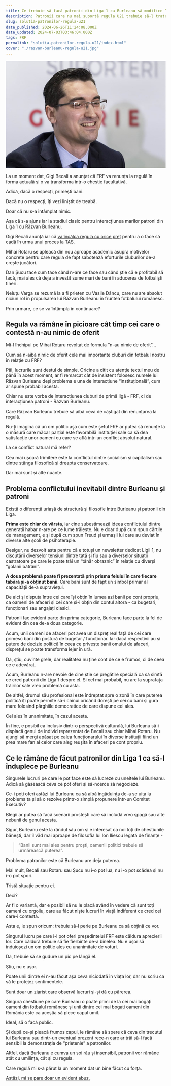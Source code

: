 ```yaml
---
title: Ce trebuie să facă patronii din Liga 1 ca Burleanu să modifice “regula U21” în favoarea lor
description: Patronii care nu mai suportă regula U21 trebuie să-l trateze pe Burleanu cu mai mult respect forțat decât își imaginează
slug: solutia-patronilor-regula-u21
date_published: 2024-06-26T11:24:08.000Z
date_updated: 2024-07-03T03:46:04.000Z
tags: FRF
permalink: "solutia-patronilor-regula-u21/index.html"
cover: "./razvan-burleanu-regula-u21.jpg"
---
```


![Răzvan Burleanu se pregătește să fie zdravăn periat de patronii din Liga 1](./razvan-burleanu-regula-u21.jpg)

La un moment dat, Gigi Becali a anunțat că FRF va renunța la regulă în forma actuală și o va transforma într-o chestie facultativă.

Adică, dacă o respecți, primești bani.

Dacă nu o respecți, îți vezi liniștit de treabă.

Doar că nu s-a întâmplat nimic.

Așa că s-a ajuns iar la stadiul clasic pentru interacțiunea marilor patroni din Liga 1 cu Răzvan Burleanu.

Gigi Becali anunță iar că [va încălca regula cu orice preț](https://www.digisport.ro/fotbal/liga-1/mihai-rotaru-a-intervenit-dupa-ce-a-auzit-ce-a-spus-gigi-becali-despre-regula-u21-ce-propuneri-are-pentru-frf-3036189) pentru a o face să cadă în urma unui proces la TAS.

Mihai Rotaru se apleacă din nou aproape academic asupra motivelor concrete pentru care regula de fapt sabotează eforturile cluburilor de-a crește jucători.

Dan Șucu tace cum tace când n-are ce face sau când știe că e profitabil să tacă, mai ales că deja a investit sume mari de bani în aducerea de fotbaliști tineri.

Neluțu Varga se rezumă la a fi prieten cu Vasile Dâncu, care nu are absolut niciun rol în propulsarea lui Răzvan Burleanu în fruntea fotbalului românesc.

Prin urmare, ce se va întâmpla în continuare?

## Regula va rămâne în picioare cât timp cei care o contestă n-au nimic de oferit

Mi-l închipui pe Mihai Rotaru revoltat de formula “n-au nimic de oferit”...

Cum să n-aibă nimic de oferit cele mai importante cluburi din fotbalul nostru în relație cu FRF?

Păi, lucrurile sunt destul de simple. Oricine a citit cu atenție textul meu de până în acest moment, ar fi remarcat cât de insistent folosesc numele lui Răzvan Burleanu deși problema e una de interacțiune “instituțională”, cum ar spune probabil acesta.

Chiar nu este vorba de interacțiunea cluburi de primă ligă - FRF, ci de interacțiunea patroni - Răzvan Burleanu.

Care Răzvan Burleanu trebuie să aibă ceva de câștigat din renunțarea la regulă. 

Nu-ți imagina că un om politic așa cum este șeful FRF ar putea să renunțe la o măsură care măcar parțial este favorabilă instituției sale ca să dea satisfacție unor oameni cu care se află într-un conflict absolut natural.

La ce conflict natural mă refer?

Cea mai ușoară trimitere este la conflictul dintre socialism și capitalism sau dintre stânga filosofică și dreapta conservatoare.

Dar mai sunt și alte nuanțe.

## Problema conflictului inevitabil dintre Burleanu și patroni

Există o diferență uriașă de structură și filosofie între Burleanu și patronii din Liga.

**Prima este chiar de vârsta**, iar cine subestimează ideea conflictului dintre generații habar n-are pe ce lume trăiește. Nu e doar după cum spun cărțile de management, e și după cum spun Freud și urmașii lui care au deviat în diverse alte școli de psihoterapie.

Desigur, nu dezvolt asta pentru că e totuși un newsletter dedicat Ligii 1, nu discutării diverselor tensiuni dintre tată și fiu sau a diverselor situații castratoare pe care le poate trăi un “tânăr obraznic” în relație cu diverși “golanii bătrâni”.

**A doua problemă poate fi prezentată prin prisma felului în care fiecare tabără și-a obținut banii**. Care bani sunt de fapt un simbol primar al capacității de-a supraviețui. 

De aici și disputa între cei care își obțin în lumea azi banii pe cont propriu, ca oameni de afaceri și cei care și-i obțin din contul altora - ca bugetari, funcționari sau angajați clasici.

Patronii fac evident parte din prima categorie, Burleanu face parte la fel de evident din cea de-a doua categorie.

Acum, unii oameni de afaceri pot avea un dispreț real față de cei care primesc bani din postură de bugetar / funcționar. Iar dacă respectivii au și putere de decizie politică în ceea ce privește banii omului de afaceri, disprețul se poate transforma lejer în ură.

Da, știu, cuvinte grele, dar realitatea nu ține cont de ce e frumos, ci de ceea ce e adevărat.

Acum, Burleanu n-are nevoie de cine știe ce pregătire specială ca să simtă ce cred patronii din Liga 1 despre el. Și cel mai probabil, nu are la suprafața trăirilor sale vreo problemă cu asta.

De altfel, drumul său profesional este îndreptat spre o zonă în care puterea politică îți poate permite să-i chinui oricând dorești pe cei cu bani și gura mare folosind pârghiile democratice de care dispune cel ales.

Cel ales în unanimitate, în cazul acesta.

În fine, e posibil ca inclusiv dintr-o perspectivă culturală, lui Burleanu să-i displacă genul de individ reprezentat de Becali sau chiar Mihai Rotaru. Nu ajungi să mergi apăsat pe calea funcționarului în diverse instituții fiind un prea mare fan al celor care aleg reușita în afaceri pe cont propriu. 

## Ce le rămâne de făcut patronilor din Liga 1 ca să-l înduplece pe Burleanu

Singurele lucruri pe care le pot face este să lucreze cu uneltele lui Burleanu. Adică să găsească ceva ce pot oferi și să-ncerce să negocieze.

Ce-i poți oferi astăzi lui Burleanu ca să aibă îngăduința de-a se uita la problema ta și să o rezolve printr-o simplă propunere într-un Comitet Executiv?

Blegii ar putea să facă scenarii prostești care să includă vreo șpagă sau alte nebunii de genul acesta.

Sigur, Burleanu este la rândul său om și e interesat ca noi toți de chestiunile bănești, dar îl văd mai aproape de filosofia lui Ion Iliescu legată de finanțe - 

> “Banii sunt mai ales pentru proști, oamenii politici trebuie să urmărească puterea”.

Problema patronilor este că Burleanu are deja puterea.

Mai mult, Becali sau Rotaru sau Șucu nu i-o pot lua, nu i-o pot scădea și nu i-o pot spori.

Tristă situație pentru ei.

Deci?

Ar fi o variantă, dar e posibil să nu le placă având în vedere că sunt toți oameni cu orgoliu, care au făcut niște lucruri în viață indiferent ce cred cei care-i contestă.

Asta e, le spun oricum: trebuie să-l perie pe Burleanu ca să obțină ce vor.

Singurul lucru pe care i-l pot oferi președintelui FRF este căldura aprecierii lor. Care căldură trebuie să fie fierbinte de-a binelea. Nu e ușor să înduioșezi un om politic ales cu unanimitate de voturi.

Da, trebuie să se gudure un pic pe lângă el.

Știu, nu e ușor. 

Poate unii dintre ei n-au făcut așa ceva niciodată în viața lor, dar nu scriu ca să le protejez sentimentele.

Sunt doar un ziarist care observă lucruri și-și dă cu părerea.

Singura chestiune pe care Burleanu o poate primi de la cei mai bogați oameni din fotbalul românesc și unii dintre cei mai bogați oameni din România este ca aceștia să plece capul umil.

Ideal, să o facă public.

Și după ce-și pleacă frumos capul, le rămâne să spere că ceva din trecutul lui Burleanu sau dintr-un eventual prezent rece-n care ar trăi să-l facă sensibil la demonstrația de “prietenie” a patronilor.

Altfel, dacă Burleanu e cumva un soi rău și insensibil, patronii vor rămâne atât cu umilința, cât și cu regula.

Care regulă mi s-a părut la un moment dat un bine făcut cu forța.

[Astăzi, mi se pare doar un evident abuz.](https://iamsport.ro/editorial/bucata-mare-de-dreptate-a-lui-becali-in-povestea-votului-legat-de-regula-u21-id815.html)
